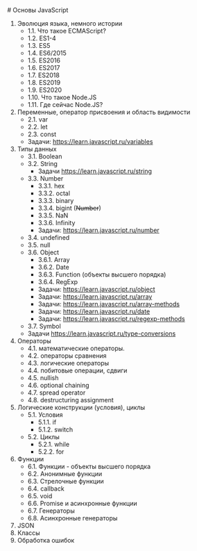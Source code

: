 # Основы JavaScript

1. Эволюция языка, немного истории
    - 1.1. Что такое ECMAScript?
    - 1.2. ES1-4
    - 1.3. ES5
    - 1.4. ES6/2015
    - 1.5. ES2016
    - 1.6. ES2017
    - 1.7. ES2018
    - 1.8. ES2019
    - 1.9. ES2020
    - 1.10. Что такое Node.JS
    - 1.11. Где сейчас Node.JS?
2. Переменные, оператор присвоения и область видимости
    - 2.1. var 
    - 2.2. let
    - 2.3. const 
    - Задачи: https://learn.javascript.ru/variables
3. Типы данных
    - 3.1. Boolean
    - 3.2. String
        - Задачи https://learn.javascript.ru/string
    - 3.3. Number
        - 3.3.1. hex
        - 3.3.2. octal
        - 3.3.3. binary
        - 3.3.4. bigint (~~Number~~)
        - 3.3.5. NaN
        - 3.3.6. Infinity
        - Задачи: https://learn.javascript.ru/number
    - 3.4. undefined
    - 3.5. null
    - 3.6. Object
        - 3.6.1. Array
        - 3.6.2. Date
        - 3.6.3. Function (объекты высшего порядка)
        - 3.6.4. RegExp
        - Задачи: https://learn.javascript.ru/object
        - Задачи: https://learn.javascript.ru/array
        - Задачи: https://learn.javascript.ru/array-methods
        - Задачи: https://learn.javascript.ru/date
        - Задачи: https://learn.javascript.ru/regexp-methods
    - 3.7. Symbol
    - Задачи https://learn.javascript.ru/type-conversions
4. Операторы
    - 4.1. математические операторы.
    - 4.2. операторы сравнения
    - 4.3. логические операторы
    - 4.4. побитовые операции, сдвиги
    - 4.5. nullish
    - 4.6. optional chaining
    - 4.7. spread operator
    - 4.8. destructuring assignment
5. Логические конструкции (условия), циклы
    - 5.1. Условия
        - 5.1.1. if
        - 5.1.2. switch
    - 5.2. Циклы
        - 5.2.1. while
        - 5.2.2. for
6. Функции
    - 6.1. Функции - объекты высшего порядка
    - 6.2. Анонимные функции
    - 6.3. Стрелочные функции
    - 6.4. callback
    - 6.5. void
    - 6.6. Promise и асинхронные функции
    - 6.7. Генераторы
    - 6.8. Асинхронные генераторы
7. JSON
8. Классы
9. Обработка ошибок
